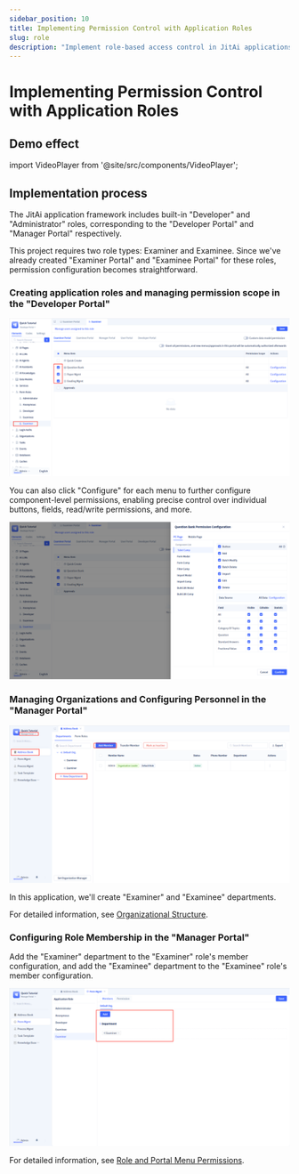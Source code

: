 ```yaml
---
sidebar_position: 10
title: Implementing Permission Control with Application Roles
slug: role
description: "Implement role-based access control in JitAi applications. Configure examiner and examinee roles with granular menu and component-level permissions."
---
```

# Implementing Permission Control with Application Roles

## Demo effect

import VideoPlayer from '@site/src/components/VideoPlayer';

<VideoPlayer relatePath="/docs/tutorial/en/role_effect.mp4" />

## Implementation process

The JitAi application framework includes built-in "Developer" and "Administrator" roles, corresponding to the "Developer Portal" and "Manager Portal" respectively.

This project requires two role types: Examiner and Examinee. Since we've already created "Examiner Portal" and "Examinee Portal" for these roles, permission configuration becomes straightforward.

### Creating application roles and managing permission scope in the "Developer Portal"

![](../img/role_150631.png)

You can also click "Configure" for each menu to further configure component-level permissions, enabling precise control over individual buttons, fields, read/write permissions, and more.

![](../img/role_150729.png)

### Managing Organizations and Configuring Personnel in the "Manager Portal"

![](../img/role_155400.png)

In this application, we'll create "Examiner" and "Examinee" departments.

For detailed information, see [Organizational Structure](../../devguide/user-and-permission/organization).

### Configuring Role Membership in the "Manager Portal"

Add the "Examiner" department to the "Examiner" role's member configuration, and add the "Examinee" department to the "Examinee" role's member configuration.

![](../img/role_160224.png)

For detailed information, see [Role and Portal Menu Permissions](../../devguide/user-and-permission/role-portal-menu-permissions).